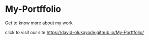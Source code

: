 # My-Portffolio
Get to know more about my work




click to visit our site
https://david-olukayode.github.io/My-Portffolio/
